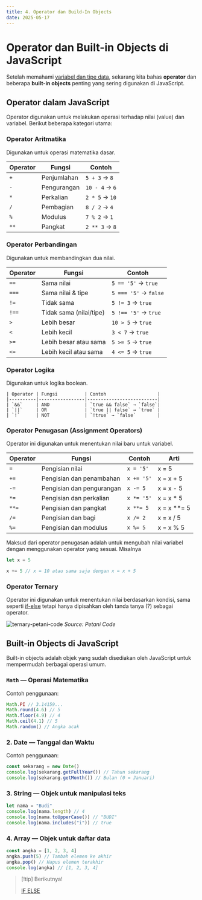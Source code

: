```yaml
---
title: 4. Operator dan Build-In Objects
date: 2025-05-17
---
```


# Operator dan Built-in Objects di JavaScript

Setelah memahami [variabel dan tipe data](javascript-3.md), sekarang kita bahas **operator** dan beberapa **built-in objects** penting yang sering digunakan di JavaScript.

## Operator dalam JavaScript

Operator digunakan untuk melakukan operasi terhadap nilai (value) dan variabel. Berikut beberapa kategori utama:

### Operator Aritmatika

Digunakan untuk operasi matematika dasar.

| Operator | Fungsi      | Contoh         |
| -------- | ----------- | -------------- |
| `+`      | Penjumlahan | `5 + 3` → `8`  |
| `-`      | Pengurangan | `10 - 4` → `6` |
| `*`      | Perkalian   | `2 * 5` → `10` |
| `/`      | Pembagian   | `8 / 2` → `4`  |
| `%`      | Modulus     | `7 % 2` → `1`  |
| `**`     | Pangkat     | `2 ** 3` → `8` |

### Operator Perbandingan

Digunakan untuk membandingkan dua nilai.

| Operator | Fungsi                  | Contoh                |
| -------- | ----------------------- | --------------------- |
| `==`     | Sama nilai              | `5 == '5'` → `true`   |
| `===`    | Sama nilai & tipe       | `5 === '5'` → `false` |
| `!=`     | Tidak sama              | `5 != 3` → `true`     |
| `!==`    | Tidak sama (nilai/tipe) | `5 !== '5'` → `true`  |
| `>`      | Lebih besar             | `10 > 5` → `true`     |
| `<`      | Lebih kecil             | `3 < 7` → `true`      |
| `>=`     | Lebih besar atau sama   | `5 >= 5` → `true`     |
| `<=`     | Lebih kecil atau sama   | `4 <= 5` → `true`     |

### Operator Logika

Digunakan untuk logika boolean.

```
| Operator | Fungsi          | Contoh                   |
|----------|-----------------|--------------------------|
| `&&`     | AND             | `true && false` → `false`|
| `||`     | OR              | `true || false` → `true` |
| `!`      | NOT             | `!true` → `false`        |
```

### Operator Penugasan (Assignment Operators)

Operator ini digunakan untuk menentukan nilai baru untuk variabel.

| Operator | Fungsi                    | Contoh     | Arti          |
| -------- | ------------------------- | ---------- | ------------- |
| `=`      | Pengisian nilai           | `x = '5'`  | x = 5         |
| `+=`     | Pengisian dan penambahan  | `x += '5'` | x = x + 5     |
| `-=`     | Pengisian dan pengurangan | `x -= 5`   | x = x - 5     |
| `*=`     | Pengisian dan perkalian   | `x *= '5'` | x = x \* 5    |
| `**=`    | Pengisian dan pangkat     | `x **= 5`  | x = x \*\*= 5 |
| `/=`     | Pengisian dan bagi        | `x /= 2`   | x = x / 5     |
| `%=`     | Pengisian dan modulus     | `x %= 5`   | x = x % 5     |

Maksud dari operator penugasan adalah untuk mengubah nilai variabel dengan menggunakan operator yang sesuai. Misalnya

```javascript
let x = 5

x += 5 // x = 10 atau sama saja dengan x = x + 5
```

### Operator Ternary

Operator ini digunakan untuk menentukan nilai berdasarkan kondisi, sama seperti [if-else](javascript-5.md) tetapi hanya dipisahkan oleh tanda tanya (?) sebagai operator.

![ternary-petani-code](https://3.bp.blogspot.com/-OKB4MDtGjE4/WObxiPfq-wI/AAAAAAAAEmQ/kR9Ldcc1hr88u90060rCff0Gvs4lDRfQgCPcB/s1600/operator%2Bternary%2Bdi%2Bjava.png)
_Source: Petani Code_

## Built-in Objects di JavaScript

Built-in objects adalah objek yang sudah disediakan oleh JavaScript untuk mempermudah berbagai operasi umum.

### `Math` — Operasi Matematika

Contoh penggunaan:

```javascript
Math.PI // 3.14159...
Math.round(4.6) // 5
Math.floor(4.9) // 4
Math.ceil(4.1) // 5
Math.random() // Angka acak
```

### 2. Date — Tanggal dan Waktu

Contoh penggunaan:

```js
const sekarang = new Date()
console.log(sekarang.getFullYear()) // Tahun sekarang
console.log(sekarang.getMonth()) // Bulan (0 = Januari)
```

### 3. String — Objek untuk manipulasi teks

```javascript
let nama = "Budi"
console.log(nama.length) // 4
console.log(nama.toUpperCase()) // "BUDI"
console.log(nama.includes("i")) // true
```

### 4. Array — Objek untuk daftar data

```js
const angka = [1, 2, 3, 4]
angka.push(5) // Tambah elemen ke akhir
angka.pop() // Hapus elemen terakhir
console.log(angka) // [1, 2, 3, 4]
```

> [!tip] Berikutnya!
>
> [IF ELSE](javascript-5.md)
